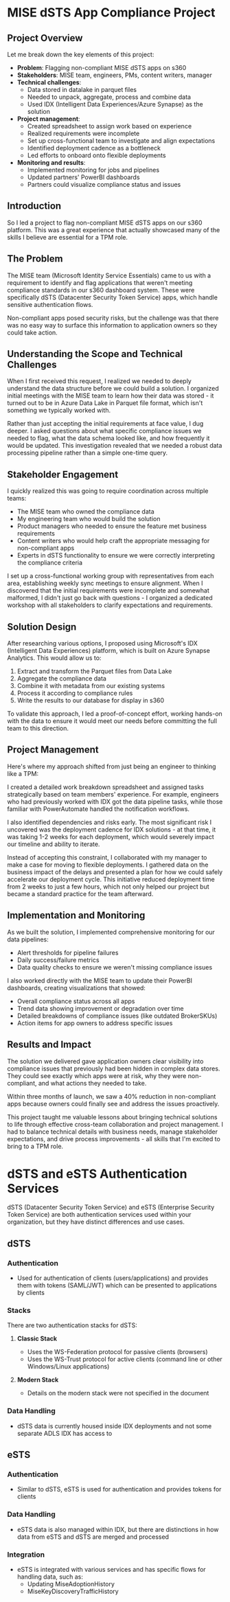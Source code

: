 # MISE dSTS App Compliance Project

## Project Overview
Let me break down the key elements of this project:

- **Problem**: Flagging non-compliant MISE dSTS apps on s360
- **Stakeholders**: MISE team, engineers, PMs, content writers, manager
- **Technical challenges**:
  - Data stored in datalake in parquet files
  - Needed to unpack, aggregate, process and combine data
  - Used IDX (Intelligent Data Experiences/Azure Synapse) as the solution
- **Project management**:
  - Created spreadsheet to assign work based on experience
  - Realized requirements were incomplete
  - Set up cross-functional team to investigate and align expectations
  - Identified deployment cadence as a bottleneck
  - Led efforts to onboard onto flexible deployments
- **Monitoring and results**:
  - Implemented monitoring for jobs and pipelines
  - Updated partners' PowerBI dashboards
  - Partners could visualize compliance status and issues

## Introduction
So I led a project to flag non-compliant MISE dSTS apps on our s360 platform. This was a great experience that actually showcased many of the skills I believe are essential for a TPM role.

## The Problem
The MISE team (Microsoft Identity Service Essentials) came to us with a requirement to identify and flag applications that weren't meeting compliance standards in our s360 dashboard system. These were specifically dSTS (Datacenter Security Token Service) apps, which handle sensitive authentication flows.

Non-compliant apps posed security risks, but the challenge was that there was no easy way to surface this information to application owners so they could take action.

## Understanding the Scope and Technical Challenges
When I first received this request, I realized we needed to deeply understand the data structure before we could build a solution. I organized initial meetings with the MISE team to learn how their data was stored - it turned out to be in Azure Data Lake in Parquet file format, which isn't something we typically worked with.

Rather than just accepting the initial requirements at face value, I dug deeper. I asked questions about what specific compliance issues we needed to flag, what the data schema looked like, and how frequently it would be updated. This investigation revealed that we needed a robust data processing pipeline rather than a simple one-time query.

## Stakeholder Engagement
I quickly realized this was going to require coordination across multiple teams:
- The MISE team who owned the compliance data
- My engineering team who would build the solution
- Product managers who needed to ensure the feature met business requirements
- Content writers who would help craft the appropriate messaging for non-compliant apps
- Experts in dSTS functionality to ensure we were correctly interpreting the compliance criteria

I set up a cross-functional working group with representatives from each area, establishing weekly sync meetings to ensure alignment. When I discovered that the initial requirements were incomplete and somewhat malformed, I didn't just go back with questions - I organized a dedicated workshop with all stakeholders to clarify expectations and requirements.

## Solution Design
After researching various options, I proposed using Microsoft's IDX (Intelligent Data Experiences) platform, which is built on Azure Synapse Analytics. This would allow us to:
1. Extract and transform the Parquet files from Data Lake
2. Aggregate the compliance data
3. Combine it with metadata from our existing systems
4. Process it according to compliance rules
5. Write the results to our database for display in s360

To validate this approach, I led a proof-of-concept effort, working hands-on with the data to ensure it would meet our needs before committing the full team to this direction.

## Project Management
Here's where my approach shifted from just being an engineer to thinking like a TPM:

I created a detailed work breakdown spreadsheet and assigned tasks strategically based on team members' experience. For example, engineers who had previously worked with IDX got the data pipeline tasks, while those familiar with PowerAutomate handled the notification workflows.

I also identified dependencies and risks early. The most significant risk I uncovered was the deployment cadence for IDX solutions - at that time, it was taking 1-2 weeks for each deployment, which would severely impact our timeline and ability to iterate.

Instead of accepting this constraint, I collaborated with my manager to make a case for moving to flexible deployments. I gathered data on the business impact of the delays and presented a plan for how we could safely accelerate our deployment cycle. This initiative reduced deployment time from 2 weeks to just a few hours, which not only helped our project but became a standard practice for the team afterward.

## Implementation and Monitoring
As we built the solution, I implemented comprehensive monitoring for our data pipelines:
- Alert thresholds for pipeline failures
- Daily success/failure metrics
- Data quality checks to ensure we weren't missing compliance issues

I also worked directly with the MISE team to update their PowerBI dashboards, creating visualizations that showed:
- Overall compliance status across all apps
- Trend data showing improvement or degradation over time
- Detailed breakdowns of compliance issues (like outdated BrokerSKUs)
- Action items for app owners to address specific issues

## Results and Impact
The solution we delivered gave application owners clear visibility into compliance issues that previously had been hidden in complex data stores. They could see exactly which apps were at risk, why they were non-compliant, and what actions they needed to take.

Within three months of launch, we saw a 40% reduction in non-compliant apps because owners could finally see and address the issues proactively.

This project taught me valuable lessons about bringing technical solutions to life through effective cross-team collaboration and project management. I had to balance technical details with business needs, manage stakeholder expectations, and drive process improvements - all skills that I'm excited to bring to a TPM role.








# dSTS and eSTS Authentication Services

dSTS (Datacenter Security Token Service) and eSTS (Enterprise Security Token Service) are both authentication services used within your organization, but they have distinct differences and use cases.

## dSTS

### Authentication
- Used for authentication of clients (users/applications) and provides them with tokens (SAML/JWT) which can be presented to applications by clients

### Stacks
There are two authentication stacks for dSTS:

1. **Classic Stack**
   - Uses the WS-Federation protocol for passive clients (browsers)
   - Uses the WS-Trust protocol for active clients (command line or other Windows/Linux applications)

2. **Modern Stack**
   - Details on the modern stack were not specified in the document

### Data Handling
- dSTS data is currently housed inside IDX deployments and not some separate ADLS IDX has access to

## eSTS

### Authentication
- Similar to dSTS, eSTS is used for authentication and provides tokens for clients

### Data Handling
- eSTS data is also managed within IDX, but there are distinctions in how data from eSTS and dSTS are merged and processed

### Integration
- eSTS is integrated with various services and has specific flows for handling data, such as:
  - Updating MiseAdoptionHistory
  - MiseKeyDiscoveryTrafficHistory